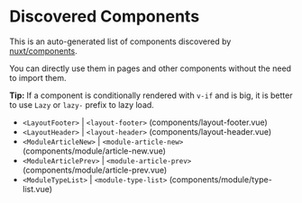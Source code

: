 # Discovered Components

This is an auto-generated list of components discovered by [nuxt/components](https://github.com/nuxt/components).

You can directly use them in pages and other components without the need to import them.

**Tip:** If a component is conditionally rendered with `v-if` and is big, it is better to use `Lazy` or `lazy-` prefix to lazy load.

- `<LayoutFooter>` | `<layout-footer>` (components/layout-footer.vue)
- `<LayoutHeader>` | `<layout-header>` (components/layout-header.vue)
- `<ModuleArticleNew>` | `<module-article-new>` (components/module/article-new.vue)
- `<ModuleArticlePrev>` | `<module-article-prev>` (components/module/article-prev.vue)
- `<ModuleTypeList>` | `<module-type-list>` (components/module/type-list.vue)

